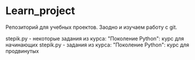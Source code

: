 # Learn_project
Репозиторий для учебных проектов. Заодно и изучаем работу с git.

stepik.py - некоторые задания из курса: "Поколение Python": курс для начинающих
stepik.py - задания из курса: "Поколение Python": курс для продвинутых
